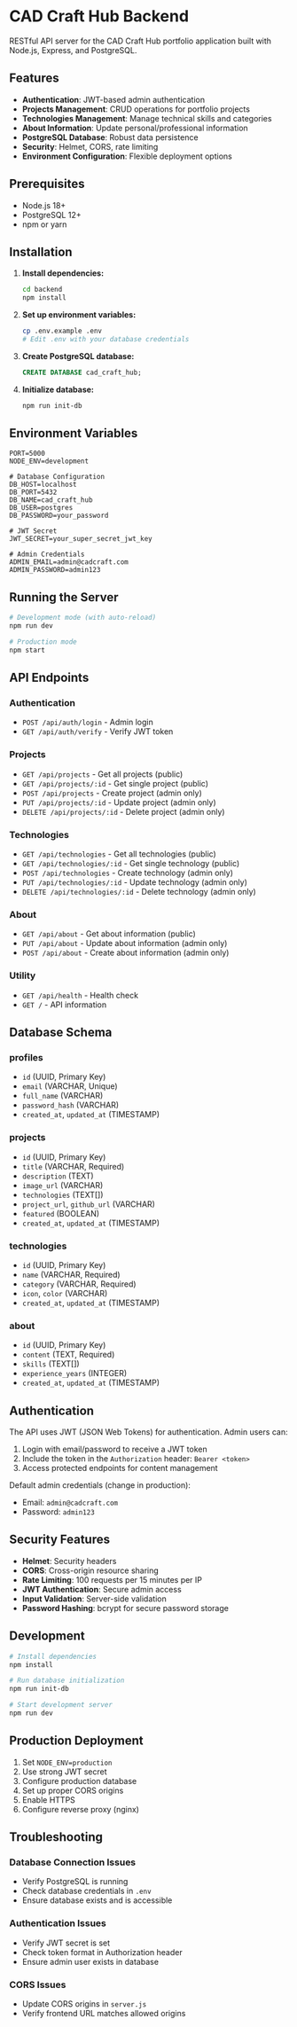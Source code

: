 # CAD Craft Hub Backend

RESTful API server for the CAD Craft Hub portfolio application built with Node.js, Express, and PostgreSQL.

## Features

- **Authentication**: JWT-based admin authentication
- **Projects Management**: CRUD operations for portfolio projects
- **Technologies Management**: Manage technical skills and categories
- **About Information**: Update personal/professional information
- **PostgreSQL Database**: Robust data persistence
- **Security**: Helmet, CORS, rate limiting
- **Environment Configuration**: Flexible deployment options

## Prerequisites

- Node.js 18+ 
- PostgreSQL 12+
- npm or yarn

## Installation

1. **Install dependencies:**
   ```bash
   cd backend
   npm install
   ```

2. **Set up environment variables:**
   ```bash
   cp .env.example .env
   # Edit .env with your database credentials
   ```

3. **Create PostgreSQL database:**
   ```sql
   CREATE DATABASE cad_craft_hub;
   ```

4. **Initialize database:**
   ```bash
   npm run init-db
   ```

## Environment Variables

```env
PORT=5000
NODE_ENV=development

# Database Configuration
DB_HOST=localhost
DB_PORT=5432
DB_NAME=cad_craft_hub
DB_USER=postgres
DB_PASSWORD=your_password

# JWT Secret
JWT_SECRET=your_super_secret_jwt_key

# Admin Credentials
ADMIN_EMAIL=admin@cadcraft.com
ADMIN_PASSWORD=admin123
```

## Running the Server

```bash
# Development mode (with auto-reload)
npm run dev

# Production mode
npm start
```

## API Endpoints

### Authentication
- `POST /api/auth/login` - Admin login
- `GET /api/auth/verify` - Verify JWT token

### Projects
- `GET /api/projects` - Get all projects (public)
- `GET /api/projects/:id` - Get single project (public)
- `POST /api/projects` - Create project (admin only)
- `PUT /api/projects/:id` - Update project (admin only)
- `DELETE /api/projects/:id` - Delete project (admin only)

### Technologies
- `GET /api/technologies` - Get all technologies (public)
- `GET /api/technologies/:id` - Get single technology (public)
- `POST /api/technologies` - Create technology (admin only)
- `PUT /api/technologies/:id` - Update technology (admin only)
- `DELETE /api/technologies/:id` - Delete technology (admin only)

### About
- `GET /api/about` - Get about information (public)
- `PUT /api/about` - Update about information (admin only)
- `POST /api/about` - Create about information (admin only)

### Utility
- `GET /api/health` - Health check
- `GET /` - API information

## Database Schema

### profiles
- `id` (UUID, Primary Key)
- `email` (VARCHAR, Unique)
- `full_name` (VARCHAR)
- `password_hash` (VARCHAR)
- `created_at`, `updated_at` (TIMESTAMP)

### projects
- `id` (UUID, Primary Key)
- `title` (VARCHAR, Required)
- `description` (TEXT)
- `image_url` (VARCHAR)
- `technologies` (TEXT[])
- `project_url`, `github_url` (VARCHAR)
- `featured` (BOOLEAN)
- `created_at`, `updated_at` (TIMESTAMP)

### technologies
- `id` (UUID, Primary Key)
- `name` (VARCHAR, Required)
- `category` (VARCHAR, Required)
- `icon`, `color` (VARCHAR)
- `created_at`, `updated_at` (TIMESTAMP)

### about
- `id` (UUID, Primary Key)
- `content` (TEXT, Required)
- `skills` (TEXT[])
- `experience_years` (INTEGER)
- `created_at`, `updated_at` (TIMESTAMP)

## Authentication

The API uses JWT (JSON Web Tokens) for authentication. Admin users can:

1. Login with email/password to receive a JWT token
2. Include the token in the `Authorization` header: `Bearer <token>`
3. Access protected endpoints for content management

Default admin credentials (change in production):
- Email: `admin@cadcraft.com`
- Password: `admin123`

## Security Features

- **Helmet**: Security headers
- **CORS**: Cross-origin resource sharing
- **Rate Limiting**: 100 requests per 15 minutes per IP
- **JWT Authentication**: Secure admin access
- **Input Validation**: Server-side validation
- **Password Hashing**: bcrypt for secure password storage

## Development

```bash
# Install dependencies
npm install

# Run database initialization
npm run init-db

# Start development server
npm run dev
```

## Production Deployment

1. Set `NODE_ENV=production`
2. Use strong JWT secret
3. Configure production database
4. Set up proper CORS origins
5. Enable HTTPS
6. Configure reverse proxy (nginx)

## Troubleshooting

### Database Connection Issues
- Verify PostgreSQL is running
- Check database credentials in `.env`
- Ensure database exists and is accessible

### Authentication Issues
- Verify JWT secret is set
- Check token format in Authorization header
- Ensure admin user exists in database

### CORS Issues
- Update CORS origins in `server.js`
- Verify frontend URL matches allowed origins